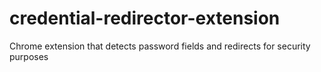 # credential-redirector-extension
Chrome extension that detects password fields and redirects for security purposes
